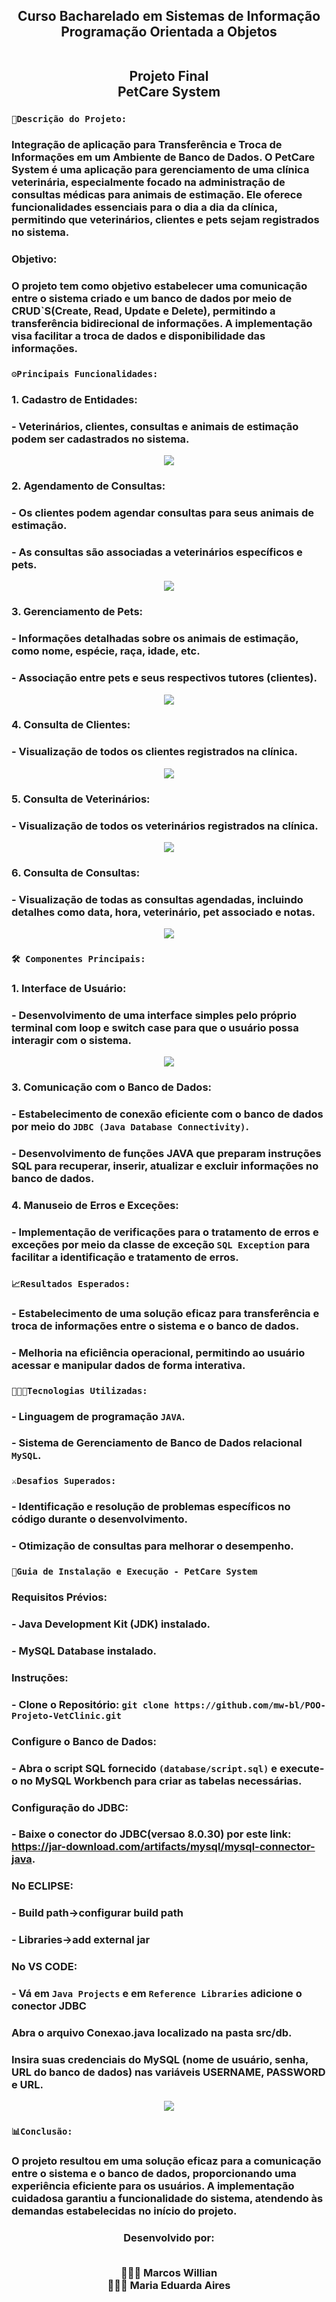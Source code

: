 <div align = "center">
<h2> Curso Bacharelado em Sistemas de Informação
<br>Programação Orientada a Objetos 
  
<br>Projeto Final
<br> PetCare System 
</div>

### `📄Descrição do Projeto:`
### Integração de aplicação para Transferência e Troca de Informações em um Ambiente de Banco de Dados. O PetCare System é uma aplicação para gerenciamento de uma clínica veterinária, especialmente focado na administração de consultas médicas para animais de estimação. Ele oferece funcionalidades essenciais para o dia a dia da clínica, permitindo que veterinários, clientes e pets sejam registrados no sistema.

### **Objetivo:**
### O projeto tem como objetivo estabelecer uma comunicação entre o sistema criado e um banco de dados por meio de CRUD`S(Create, Read, Update e Delete), permitindo a transferência bidirecional de informações. A implementação visa facilitar a troca de dados e disponibilidade das informações.

### `⚙️Principais Funcionalidades:`

### 1. Cadastro de Entidades:
###   - Veterinários, clientes, consultas e animais de estimação podem ser cadastrados no sistema.
<div align = "center">
<img src="https://github.com/mw-bl/POO-Projeto-VetClinic/assets/115299182/9da4214a-c8ce-4520-aa1e-67a9fb34075c">
</div>
    
### 2. Agendamento de Consultas:
###  - Os clientes podem agendar consultas para seus animais de estimação.
###  - As consultas são associadas a veterinários específicos e pets.
<div align = "center">
<img src="https://github.com/mw-bl/POO-Projeto-VetClinic/assets/115299182/b76851bb-2bd4-4354-9594-14321c7ba8e7)">
</div>

### 3. Gerenciamento de Pets:
###    - Informações detalhadas sobre os animais de estimação, como nome, espécie, raça, idade, etc.
###    - Associação entre pets e seus respectivos tutores (clientes).
<div align = "center">
<img src="https://github.com/mw-bl/POO-Projeto-VetClinic/assets/115299182/d2d2c73e-1a6e-42bd-bff8-8d9c79a775fe">
</div>

### 4. Consulta de Clientes:
###  - Visualização de todos os clientes registrados na clínica.
<div align = "center">
<img src="https://github.com/mw-bl/POO-Projeto-VetClinic/assets/115299182/5888c6c6-9d9d-4618-961c-4427d1ae582c">
</div>

### 5. Consulta de Veterinários:
###  - Visualização de todos os veterinários registrados na clínica.
<div align = "center">
<img src="https://github.com/mw-bl/POO-Projeto-VetClinic/assets/115299182/ba4037f6-4454-4036-8585-670fd98786e9">
</div>

### 6. Consulta de Consultas:
###   - Visualização de todas as consultas agendadas, incluindo detalhes como data, hora, veterinário, pet associado e notas.
<div align = "center">
<img src="https://github.com/mw-bl/POO-Projeto-VetClinic/assets/115299182/c110a88c-1655-452d-a1a8-3738fa9e3e30">
</div>

### `🛠️ Componentes Principais:`
### 1. **Interface de Usuário:**
###   - Desenvolvimento de uma interface simples pelo próprio terminal com loop e switch case para que o usuário possa interagir com o sistema.
<div align = "center">
<img src="https://github.com/mw-bl/POO-Projeto-VetClinic/assets/115299182/a9036ee0-ed8b-428e-a275-f60383f75b96">
</div>

### 3. **Comunicação com o Banco de Dados:**
###   - Estabelecimento de conexão eficiente com o banco de dados por meio do `JDBC (Java Database Connectivity)`.
###   - Desenvolvimento de funções JAVA que preparam instruções SQL para recuperar, inserir, atualizar e excluir informações no banco de dados.

### 4. **Manuseio de Erros e Exceções:**
###   - Implementação de verificações para o tratamento de erros e exceções por meio da classe de exceção `SQL Exception` para facilitar a identificação e tratamento de erros.

### `📈Resultados Esperados:`
### - Estabelecimento de uma solução eficaz para transferência e troca de informações entre o sistema e o banco de dados.
### - Melhoria na eficiência operacional, permitindo ao usuário acessar e manipular dados de forma interativa.

### `🧑🏽‍💻Tecnologias Utilizadas:`
### - Linguagem de programação `JAVA`.
### - Sistema de Gerenciamento de Banco de Dados relacional `MySQL`.

### `⚔️Desafios Superados:`
### - Identificação e resolução de problemas específicos no código durante o desenvolvimento.
### - Otimização de consultas para melhorar o desempenho.

### `🧠Guia de Instalação e Execução - PetCare System`
### Requisitos Prévios:
###  - Java Development Kit (JDK) instalado.
###  - MySQL Database instalado.

### Instruções:
###  - Clone o Repositório: `git clone https://github.com/mw-bl/POO-Projeto-VetClinic.git`

### Configure o Banco de Dados:
###  - Abra o script SQL fornecido `(database/script.sql)` e execute-o no MySQL Workbench para criar as tabelas necessárias.

### Configuração do JDBC:
###  - Baixe o conector do JDBC(versao 8.0.30) por este link: https://jar-download.com/artifacts/mysql/mysql-connector-java.
### No ECLIPSE:
###  - Build path->configurar build path
###  - Libraries->add external jar

### No VS CODE:
###  - Vá em `Java Projects` e em `Reference Libraries` adicione o conector JDBC

### Abra o arquivo Conexao.java localizado na pasta src/db.
### Insira suas credenciais do MySQL (nome de usuário, senha, URL do banco de dados) nas variáveis USERNAME, PASSWORD e URL.
<div align = "center">
<img src="https://github.com/mw-bl/POO-Projeto-VetClinic/assets/115299182/5fc6a664-2ad9-40bd-9ebe-62aa7fe6139f">
</div>

### ``📊Conclusão:``
### O projeto resultou em uma solução eficaz para a comunicação entre o sistema e o banco de dados, proporcionando uma experiência eficiente para os usuários. A implementação cuidadosa garantiu a funcionalidade do sistema, atendendo às demandas estabelecidas no início do projeto.

<div align = "center">
<h3> Desenvolvido por:
  
<br> 👨🏽‍💻 Marcos Willian
<br> 👩🏻‍💻 Maria Eduarda Aires
</div>
